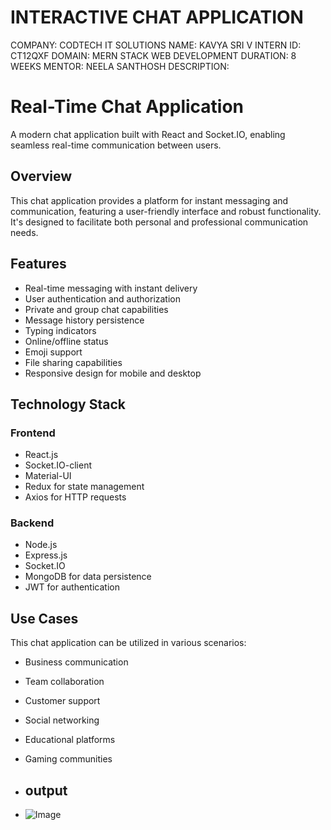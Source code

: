 # INTERACTIVE CHAT APPLICATION
COMPANY: CODTECH IT SOLUTIONS
NAME: KAVYA SRI V
INTERN ID: CT12QXF
DOMAIN: MERN STACK WEB DEVELOPMENT
DURATION: 8 WEEKS
MENTOR: NEELA SANTHOSH
DESCRIPTION:
# Real-Time Chat Application
A modern chat application built with React and Socket.IO, enabling seamless real-time communication between users.

## Overview
This chat application provides a platform for instant messaging and communication, featuring a user-friendly interface and robust functionality. It's designed to facilitate both personal and professional communication needs.

## Features

- Real-time messaging with instant delivery
- User authentication and authorization
- Private and group chat capabilities
- Message history persistence
- Typing indicators
- Online/offline status
- Emoji support
- File sharing capabilities
- Responsive design for mobile and desktop

## Technology Stack

### Frontend
- React.js
- Socket.IO-client
- Material-UI
- Redux for state management
- Axios for HTTP requests

### Backend
- Node.js
- Express.js
- Socket.IO
- MongoDB for data persistence
- JWT for authentication

## Use Cases

This chat application can be utilized in various scenarios:
- Business communication
- Team collaboration
- Customer support
- Social networking
- Educational platforms
- Gaming communities

- ## output
- ![Image](https://github.com/user-attachments/assets/7dfb2636-d476-4a52-b764-a1ca3aeb03b1)
